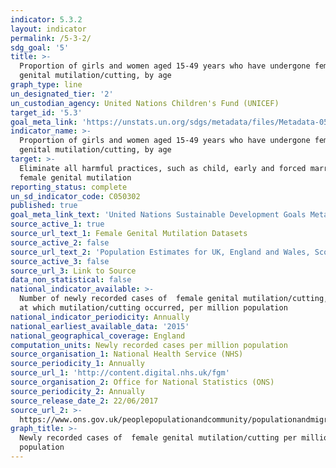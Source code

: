```yaml
---
indicator: 5.3.2
layout: indicator
permalink: /5-3-2/
sdg_goal: '5'
title: >-
  Proportion of girls and women aged 15-49 years who have undergone female
  genital mutilation/cutting, by age
graph_type: line
un_designated_tier: '2'
un_custodian_agency: United Nations Children's Fund (UNICEF)
target_id: '5.3'
goal_meta_link: 'https://unstats.un.org/sdgs/metadata/files/Metadata-05-03-02.pdf'
indicator_name: >-
  Proportion of girls and women aged 15-49 years who have undergone female
  genital mutilation/cutting, by age
target: >-
  Eliminate all harmful practices, such as child, early and forced marriage and
  female genital mutilation
reporting_status: complete
un_sd_indicator_code: C050302
published: true
goal_meta_link_text: 'United Nations Sustainable Development Goals Metadata: 5.3.2'
source_active_1: true
source_url_text_1: Female Genital Mutilation Datasets
source_active_2: false
source_url_text_2: 'Population Estimates for UK, England and Wales, Scotland and Northern Ireland'
source_active_3: false
source_url_3: Link to Source
data_non_statistical: false
national_indicator_available: >-
  Number of newly recorded cases of  female genital mutilation/cutting, by age
  at which mutilation/cutting occurred, per million population
national_indicator_periodicity: Annually
national_earliest_available_data: '2015'
national_geographical_coverage: England
computation_units: Newly recorded cases per million population
source_organisation_1: National Health Service (NHS)
source_periodicity_1: Annually
source_url_1: 'http://content.digital.nhs.uk/fgm'
source_organisation_2: Office for National Statistics (ONS)
source_periodicity_2: Annually
source_release_date_2: 22/06/2017
source_url_2: >-
  https://www.ons.gov.uk/peoplepopulationandcommunity/populationandmigration/populationestimates/datasets/populationestimatesforukenglandandwalesscotlandandnorthernireland
graph_title: >-
  Newly recorded cases of  female genital mutilation/cutting per million
  population
---
```

